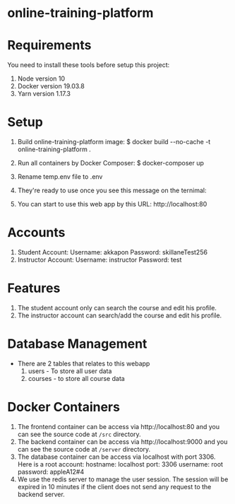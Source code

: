 # online-training-platform

# Requirements
You need to install these tools before setup this project:
1. Node version 10
2. Docker version 19.03.8
3. Yarn version 1.17.3

# Setup
1. Build online-training-platform image:
$ docker build --no-cache -t online-training-platform .
2. Run all containers by Docker Composer:
$ docker-composer up
3. Rename temp.env file to .env 
4. They're ready to use once you see this message on the ternimal:

5. You can start to use this web app by this URL:
    http://localhost:80

# Accounts
1. Student Account:
   Username: akkapon
   Password: skillaneTest256
2. Instructor Account:
   Username: instructor
   Password: test
   

# Features
1. The student account only can search the course and edit his profile.
2. The instructor account can search/add the course and edit his profile.

# Database Management
- There are 2 tables that relates to this webapp
  1. users - To store all user data
  2. courses - to store all course data

# Docker Containers
1. The frontend container can be access via http://localhost:80 and you can see the source code at `/src` directory.
2. The backend container can be access via http://localhost:9000  and you can see the source code at `/server` directory.
3. The database container can be access via localhost with port 3306. Here is a root account:
    hostname: localhost
    port: 3306
    username: root
    password: appleA12#4
4. We use the redis server to manage the user session. The session will be expired in 10 minutes if the client does not send any request to the backend server.